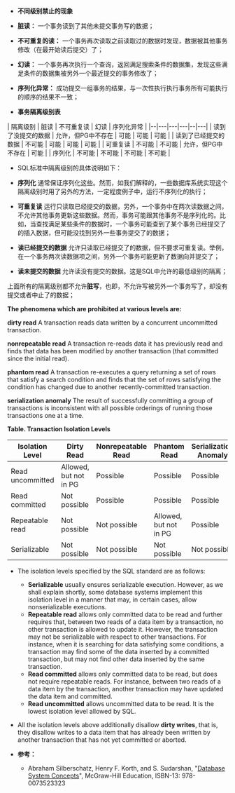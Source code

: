 * **不同级别禁止的现象**

 - **脏读：** 一个事务读到了其他未提交事务写的数据；

 - **不可重复的读：** 一个事务再次读取之前读取过的数据时发现，数据被其他事务修改（在最开始读后提交）了；

 - **幻读：** 一个事务再次执行一个查询，返回满足搜索条件的数据集，发现这些满足条件的数据集被另外一个最近提交的事务修改了；

 - **序列化异常：** 成功提交一组事务的结果，与一次性执行执行事务所有可能执行的顺序的结果不一致；  


* **事务隔离级别表**

| 隔离级别 | 脏读  | 不可重复读 | 幻读 | 序列化异常 |
|--|---|---|---|--|---|
| 读到了没提交的数据 | 允许，但PG中不存在 | 可能 | 可能 | 可能 |
| 读到了已经提交的数据  | 不可能  | 可能   | 可能  | 可能  |
| 可重复读  |  不可能 |  不可能 | 允许，但PG中不存在  | 可能  |
| 序列化 | 不可能  | 不可能  | 不可能 | 不可能 |

* SQL标准中隔离级别的具体说明如下：
 
 - **序列化** 通常保证序列化这些。然而，如我们解释的，一些数据库系统实现这个隔离级别时用了另外的方法，一定程度例子中，运行不序列化的执行；

- **可重复读** 运行只读取已经提交的数据，另外，一个事务中在两次读数据之间，不允许其他事务更新这些数据。然而，事务可能跟其他事务不是序列化的。比如，当查找满足某些条件的数据时，一个事务可能查到了某个事务已经提交了的插入数据，但可能没找到另外一些事务提交了的数据；

- **读已经提交的数据** 允许只读取已经提交了的数据，但不要求可重复读。举例，在一个事务两次读数据项之间，另外一个事务可能更新了数据向并提交了；

- **读未提交的数据** 允许读没有提交的数据。这是SQL中允许的最低级别的隔离；

上面所有的隔离级别都不允许**脏写**，也即，不允许写被另外一个事务写了，却没有提交或者中止了的数据；

**The phenomena which are prohibited at various levels are:**

**dirty read** A transaction reads data written by a concurrent uncommitted transaction.

**nonrepeatable read** A transaction re-reads data it has previously read and finds that data has been modified by another transaction (that committed since the initial read).

**phantom read** A transaction re-executes a query returning a set of rows that satisfy a search condition and finds that the set of rows satisfying the condition has changed due to another recently-committed transaction.

**serialization anomaly** The result of successfully committing a group of transactions is inconsistent with all possible orderings of running those transactions one at a time.

**Table. Transaction Isolation Levels**

|Isolation Level	|Dirty Read	|Nonrepeatable Read	|Phantom Read	|Serialization Anomaly|
|-------------------|-----------|-------------|----------|-----------|
|Read uncommitted	|Allowed, but not in PG	|Possible	|Possible	|Possible|
|Read committed	|Not possible	|Possible	|Possible	|Possible|
|Repeatable read	|Not possible	|Not possible	|Allowed, but not in PG	|Possible|
|Serializable	|Not possible	|Not possible	|Not possible	|Not possible|


* The isolation levels specified by the SQL standard are as follows:
  - **Serializable** usually ensures serializable execution. However, as we shall explain shortly, some database systems implement this isolation level in a manner that may, in certain cases, allow nonserializable executions.
  - **Repeatable read** allows only committed data to be read and further requires that, between two reads of a data item by a transaction, no other transaction is allowed to update it. However, the transaction may not be serializable with respect to other transactions. For instance, when it is searching for data satisfying some conditions, a transaction may find some of the data inserted by a committed transaction, but may not find other data inserted by the same transaction.
  - **Read committed** allows only committed data to be read, but does not require repeatable reads. For instance, between two reads of a data item by the transaction, another transaction may have updated the data item and committed.
  - **Read uncommitted** allows uncommitted data to be read. It is the lowest isolation level allowed by SQL.

* All the isolation levels above additionally disallow **dirty writes**, that is, they disallow writes to a data item that has already been written by another transaction that has not yet committed or aborted.

* **参考：**

  - Abraham Silberschatz, Henry F. Korth, and S. Sudarshan, "[Database System Concepts](https://www.amazon.com/dp/0073523321)", McGraw-Hill Education, ISBN-13: 978-0073523323